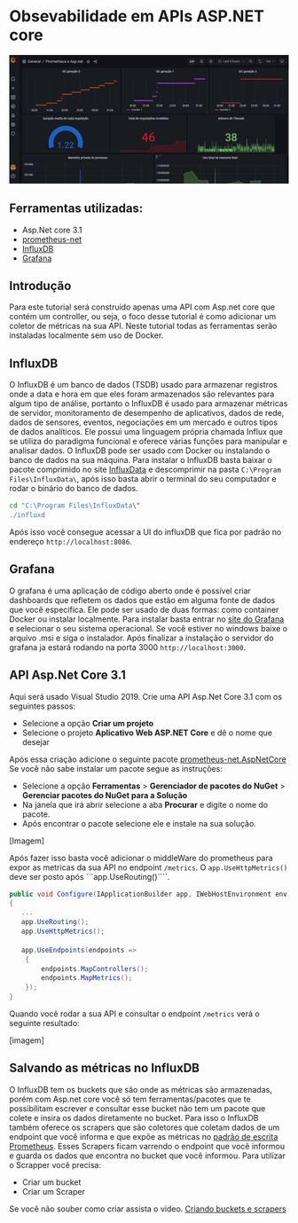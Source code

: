 # Obsevabilidade em APIs ASP.NET core
<img src="./docs/dashboard.jpeg"/>

## Ferramentas utilizadas:

- Asp.Net core 3.1
- [prometheus-net](https://github.com/prometheus-net/prometheus-net)
- [InfluxDB](https://docs.influxdata.com/influxdb/v2.0/)
- [Grafana](https://grafana.com/docs/grafana/latest/getting-started/getting-started/)

## Introdução
  Para este tutorial será construido apenas uma API com Asp.net core que contém um controller, ou seja, o foco desse tutorial é como adicionar um coletor de métricas na sua API. Neste tutorial todas as ferramentas serão instaladas localmente sem uso de Docker.
  
## InfluxDB
  O InfluxDB é um banco de dados (TSDB) usado para armazenar registros onde a data e hora em que eles foram armazenados são relevantes para algum tipo de análise, portanto o InfluxDB é usado para armazenar métricas de servidor, monitoramento de desempenho de aplicativos, dados de rede, dados de sensores, eventos, negociações em um mercado e outros tipos de dados analíticos. Ele possui uma linguagem própria chamada Influx que se utiliza do paradigma funcional e oferece várias funções para manipular e analisar dados.
  O InfluxDB pode ser usado com Docker ou instalando o banco de dados na sua máquina. Para instalar o InfluxDB basta baixar o pacote comprimido no site [InfluxData](https://docs.influxdata.com/influxdb/v2.0/install/?t=Windows#download-and-install-influxdb-v20) e descomprimir na pasta ```C:\Program Files\InfluxData\```, após isso basta abrir o terminal do seu computador e rodar o binário do banco de dados.
  
  ```bash
  cd "C:\Program Files\InfluxData\"
  ./influxd
  ```
  
  Após isso você consegue acessar a UI do influxDB que fica por padrão no endereço ```http://localhost:8086```.
  
  ## Grafana
  O grafana é uma aplicação de código aberto onde é possível criar dashboards que refletem os dados que estão em alguma fonte de dados que você especifica. Ele pode ser usado de duas formas: como container Docker ou instalar localmente. Para instalar basta entrar no [site do Grafana](https://grafana.com/grafana/download?platform=windows) e selecionar o seu sistema operacional. Se você estiver no windows baixe o arquivo .msi e siga o instalador. Após finalizar a instalação o servidor do grafana ja estará rodando na porta 3000 ```http://localhost:3000```.
  
  ## API Asp.Net Core 3.1
  Aqui será usado Visual Studio 2019. Crie uma API Asp.Net Core 3.1 com os seguintes passos:
  - Selecione a opção **Criar um projeto**
  - Selecione o projeto **Aplicativo Web ASP.NET Core** e dê o nome que desejar

  Após essa criação adicione o seguinte pacote [prometheus-net.AspNetCore](https://github.com/prometheus-net/prometheus-net)
  Se você não sabe instalar um pacote segue as instruções:
  - Selecione a opção **Ferramentas** > **Gerenciador de pacotes do NuGet** > **Gerenciar pacotes do NuGet para a Solução**
  - Na janela que irá abrir selecione a aba **Procurar** e digite o nome do pacote.
  - Após encontrar o pacote selecione ele e instale na sua solução.
  
  [Imagem]
  
  Após fazer isso basta você adicionar o middleWare do prometheus para expor as metricas da sua API no endpoint ```/metrics```. O ```app.UseHttpMetrics()``` deve ser posto após ```app.UseRouting()````.
  
  ```C#
  public void Configure(IApplicationBuilder app, IWebHostEnvironment env)
  {
     ...
     app.UseRouting();
     app.UseHttpMetrics();
     
     app.UseEndpoints(endpoints =>
      {
          endpoints.MapControllers();
          endpoints.MapMetrics();
      });
  }  
```
  
  Quando você rodar a sua API e consultar o endpoint ```/metrics``` verá o seguinte resultado:
  
  [imagem]
  
  ## Salvando as métricas no InfluxDB
  O InfluxDB tem os buckets que são onde as métricas são armazenadas, porém com Asp.net core você só tem ferramentas/pacotes que te possibilitam escrever e consultar esse bucket não tem um pacote que colete e insira os dados diretamente no bucket. Para isso o InfluxDB também oferece os scrapers que são coletores que coletam dados de um endpoint que você informa e que expõe as métricas no [padrão de escrita Prometheus](https://prometheus.io/docs/instrumenting/exposition_formats/). Esses Scrapers ficam varrendo o endpoint que você informou e guarda os dados que encontra no bucket que você informou.
  Para utilizar o Scrapper você precisa:
- Criar um bucket
- Criar um Scraper

Se você não souber como criar assista o video.
  [Criando buckets e scrapers](https://www.loom.com/share/3a93eeab2e7442efb256c935a35eb0d6)




  
  
